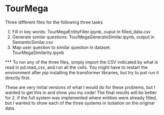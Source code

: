 # TourMega

Three different files for the following three tasks

1. Fill in key words: TourMegaEntityFiller.ipynb, ouput in filled_data.csv
2. Generate similar questions: TourMegaGenerateSimilar.ipynb, output in SemanticSimilar.csv
3. Map user question to similar question in dataset: TourMegaSimilarity.ipynb


*** To run any of the three files, simply import the CSV indicated by what is read in pd.read_csv, and run all the cells.  You might have to restart the environment after pip installing the transformer libraries, but try to just run it directly first.

These are very initial versions of what I would do for these problems, but I wanted to get this in and show you my code!  The final results will be better for 2. if the full system was implemented where entities were already filled, but I wanted to show each of the three systems in isolation on the original data.
